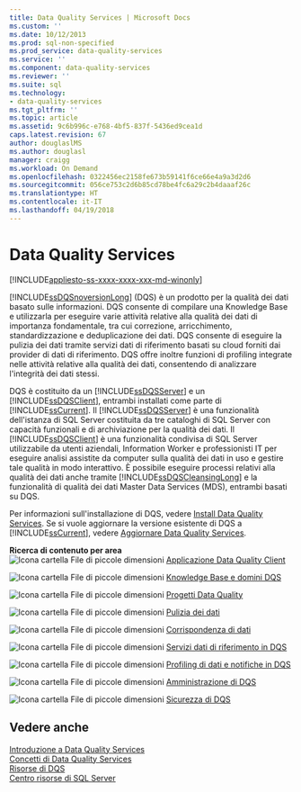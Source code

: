 ```yaml
---
title: Data Quality Services | Microsoft Docs
ms.custom: ''
ms.date: 10/12/2013
ms.prod: sql-non-specified
ms.prod_service: data-quality-services
ms.service: ''
ms.component: data-quality-services
ms.reviewer: ''
ms.suite: sql
ms.technology:
- data-quality-services
ms.tgt_pltfrm: ''
ms.topic: article
ms.assetid: 9c6b996c-e768-4bf5-837f-5436ed9cea1d
caps.latest.revision: 67
author: douglaslMS
ms.author: douglasl
manager: craigg
ms.workload: On Demand
ms.openlocfilehash: 0322456ec2158fe673b59141f6ce66e4a9a3d2d6
ms.sourcegitcommit: 056ce753c2d6b85cd78be4fc6a29c2b4daaaf26c
ms.translationtype: HT
ms.contentlocale: it-IT
ms.lasthandoff: 04/19/2018
---
```

# <a name="data-quality-services"></a>Data Quality Services

[!INCLUDE[appliesto-ss-xxxx-xxxx-xxx-md-winonly](../includes/appliesto-ss-xxxx-xxxx-xxx-md-winonly.md)]

 [!INCLUDE[ssDQSnoversionLong](../includes/ssdqsnoversionlong-md.md)] (DQS) è un prodotto per la qualità dei dati basato sulle informazioni. DQS consente di compilare una Knowledge Base e utilizzarla per eseguire varie attività relative alla qualità dei dati di importanza fondamentale, tra cui correzione, arricchimento, standardizzazione e deduplicazione dei dati. DQS consente di eseguire la pulizia dei dati tramite servizi dati di riferimento basati su cloud forniti dai provider di dati di riferimento. DQS offre inoltre funzioni di profiling integrate nelle attività relative alla qualità dei dati, consentendo di analizzare l'integrità dei dati stessi.  
  
 DQS è costituito da un [!INCLUDE[ssDQSServer](../includes/ssdqsserver-md.md)] e un [!INCLUDE[ssDQSClient](../includes/ssdqsclient-md.md)], entrambi installati come parte di [!INCLUDE[ssCurrent](../includes/sscurrent-md.md)]. Il [!INCLUDE[ssDQSServer](../includes/ssdqsserver-md.md)] è una funzionalità dell'istanza di SQL Server costituita da tre cataloghi di SQL Server con capacità funzionali e di archiviazione per la qualità dei dati. Il [!INCLUDE[ssDQSClient](../includes/ssdqsclient-md.md)] è una funzionalità condivisa di SQL Server utilizzabile da utenti aziendali, Information Worker e professionisti IT per eseguire analisi assistite da computer sulla qualità dei dati in uso e gestire tale qualità in modo interattivo. È possibile eseguire processi relativi alla qualità dei dati anche tramite [!INCLUDE[ssDQSCleansingLong](../includes/ssdqscleansinglong-md.md)] e la funzionalità di qualità dei dati Master Data Services (MDS), entrambi basati su DQS.  
  
 Per informazioni sull'installazione di DQS, vedere [Install Data Quality Services](../data-quality-services/install-windows/install-data-quality-services.md). Se si vuole aggiornare la versione esistente di DQS a [!INCLUDE[ssCurrent](../includes/sscurrent-md.md)], vedere [Aggiornare Data Quality Services](../database-engine/install-windows/upgrade-data-quality-services.md).  
  
 **Ricerca di contenuto per area**  
 ![Icona cartella File di piccole dimensioni](../analysis-services/media/filefolder-small.png "Icona cartella File di piccole dimensioni") [Applicazione Data Quality Client](../data-quality-services/data-quality-client-application.md)  
  
 ![Icona cartella File di piccole dimensioni](../analysis-services/media/filefolder-small.png "Icona cartella File di piccole dimensioni") [Knowledge Base e domini DQS](../data-quality-services/dqs-knowledge-bases-and-domains.md)  
  
 ![Icona cartella File di piccole dimensioni](../analysis-services/media/filefolder-small.png "Icona cartella File di piccole dimensioni") [Progetti Data Quality](../data-quality-services/data-quality-projects-dqs.md)  
  
 ![Icona cartella File di piccole dimensioni](../analysis-services/media/filefolder-small.png "Icona cartella File di piccole dimensioni") [Pulizia dei dati](../data-quality-services/data-cleansing.md)  
  
 ![Icona cartella File di piccole dimensioni](../analysis-services/media/filefolder-small.png "Icona cartella File di piccole dimensioni") [Corrispondenza di dati](../data-quality-services/data-matching.md)  
  
 ![Icona cartella File di piccole dimensioni](../analysis-services/media/filefolder-small.png "Icona cartella File di piccole dimensioni") [Servizi dati di riferimento in DQS](../data-quality-services/reference-data-services-in-dqs.md)  
  
 ![Icona cartella File di piccole dimensioni](../analysis-services/media/filefolder-small.png "Icona cartella File di piccole dimensioni") [Profiling di dati e notifiche in DQS](../data-quality-services/data-profiling-and-notifications-in-dqs.md)  
  
 ![Icona cartella File di piccole dimensioni](../analysis-services/media/filefolder-small.png "Icona cartella File di piccole dimensioni") [Amministrazione di DQS](../data-quality-services/dqs-administration.md)  
  
 ![Icona cartella File di piccole dimensioni](../analysis-services/media/filefolder-small.png "Icona cartella File di piccole dimensioni") [Sicurezza di DQS](../data-quality-services/dqs-security.md)  
  
## <a name="see-also"></a>Vedere anche  
 [Introduzione a Data Quality Services](../data-quality-services/introduction-to-data-quality-services.md)   
 [Concetti di Data Quality Services](../data-quality-services/data-quality-services-concepts.md)   
 [Risorse di DQS](http://technet.microsoft.com/sqlserver/hh780961)   
 [Centro risorse di SQL Server](http://go.microsoft.com/fwlink/?linkID=219676)  
  
  
